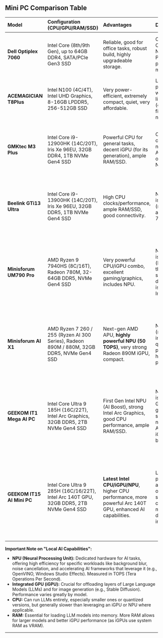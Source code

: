 
## Mini PC Comparison Table

| Model                     | Configuration (CPU/GPU/RAM/SSD)                                   | Advantages                                                         | Disadvantages                                                        | Local AI Capabilities                                                                     | Other Purposes & Capabilities                                                                                                                                                                                                                                                                                         |
| :------------------------ | :---------------------------------------------------------------- | :----------------------------------------------------------------- | :------------------------------------------------------------------- | :------------------------------------------------------------------------ | :---------------------------------------------------------------------------------------------------------------------------------------------------------------------------------------------------------------------------------------------------------------------------------------------------- |
| **Dell Optiplex 7060** | Intel Core (8th/9th Gen), up to 64GB DDR4, SATA/PCIe Gen3 SSD     | Reliable, good for office tasks, robust build, highly upgradeable storage. | Older CPU/iGPU, no NPU, limited to PCIe Gen3, proprietary motherboard. | **Limited.** No NPU. Relies solely on CPU for AI, which is slow for LLMs. No effective iGPU acceleration for AI. | Office work, web Browse, media consumption, light multitasking, home server (NAS).                                                                                                                                                                                                                    |
| **ACEMAGICIAN T8Plus** | Intel N100 (4C/4T), Intel UHD Graphics, 8-16GB LPDDR5, 256-512GB SSD | Very power-efficient, extremely compact, quiet, very affordable.   | Low CPU power, very weak iGPU, limited RAM (often fixed/soldered), no NPU. | **Very Limited.** No NPU. Weakest iGPU. Only suitable for very small, highly optimized models on CPU.                                                                        | Basic office tasks, web Browse, media center (4K playback), digital signage, light server (router/firewall), educational purposes.                                                                                                                                                                    |
| **GMKtec M3 Plus** | Intel Core i9-12900HK (14C/20T), Iris Xe 96EU, 32GB DDR4, 1TB NVMe Gen4 SSD | Powerful CPU for general tasks, decent iGPU (for its generation), ample RAM/SSD. | Older iGPU compared to newer AMD/Intel offerings, no NPU.               | **Good (CPU/iGPU).** Strong CPU for LLMs. Iris Xe can offload some LLM layers for better performance than pure CPU.                                                     | General productivity, coding, light content creation, light gaming (older/indie titles), media center.                                                                                                                                                                                                    |
| **Beelink GTi13 Ultra** | Intel Core i9-13900HK (14C/20T), Iris Xe 96EU, 32GB DDR5, 1TB NVMe Gen4 SSD | High CPU clocks/performance, ample RAM/SSD, good connectivity.     | No NPU, iGPU is still Iris Xe (not as strong as Arc/Radeon 780M).   | **Good (CPU/iGPU).** Very strong CPU for LLMs. Iris Xe can offload some LLM layers. Similar to M3 Plus but with faster DDR5.                                          | High-end productivity, coding, moderate content creation, light gaming, virtual machines.                                                                                                                                                                                                               |
| **Minisforum UM790 Pro** | AMD Ryzen 9 7940HS (8C/16T), Radeon 780M, 32-64GB DDR5, NVMe Gen4 SSD | Very powerful CPU/iGPU combo, excellent gaming/graphics, includes NPU. | NPU (Ryzen AI) is 1st Gen (lower TOPS than 2nd Gen), some reports of driver maturity issues for AI vs. Intel. | **Excellent (CPU/iGPU/NPU).** Strong CPU. **Radeon 780M is highly effective for LLM offloading & image generation.** NPU (10-16 TOPS) for supported AI tasks.              | High-end productivity, gaming (AAA titles at lower settings/1080p), serious content creation (video/photo editing), virtual machines, AI development.                                                                                                                                                         |
| **Minisforum AI X1** | AMD Ryzen 7 260 / 255 (Ryzen AI 300 Series), Radeon 890M / 880M, 32GB DDR5, NVMe Gen4 SSD | Next-gen AMD APU, **highly powerful NPU (50 TOPS)**, very strong Radeon 890M iGPU, compact. | Newer platform (may have initial driver quirks), potentially higher price point. | **Outstanding (CPU/iGPU/NPU).** Zen 5 CPU, **3rd Gen XDNA 2 NPU (up to 50 TOPS) is a game-changer for AI**, next-gen Radeon 890M is top-tier for iGPU AI acceleration. | Cutting-edge AI workloads (Copilot+ features, advanced LLMs), demanding gaming, high-performance content creation, future-proof AI development.                                                                                                                                                                |
| **GEEKOM IT1 Mega AI PC** | Intel Core Ultra 9 185H (16C/22T), Intel Arc Graphics, 32GB DDR5, 2TB NVMe Gen4 SSD | First Gen Intel NPU (AI Boost), strong Intel Arc Graphics, good CPU performance, ample RAM/SSD. | NPU (11 TOPS) is 1st Gen, Arc Graphics are good but slightly behind newer Arc/Radeon iGPUs in some benchmarks. | **Very Good (CPU/iGPU/NPU).** Strong CPU for LLMs. **Arc Graphics are good for LLM offloading & image generation.** Dedicated NPU for efficient AI tasks (11 TOPS). | High-end productivity, coding, moderate content creation, light to moderate gaming, AI development/experimentation, media center.                                                                                                                                                                           |
| **GEEKOM IT15 AI Mini PC**| Intel Core Ultra 9 285H (16C/16/22T), Intel Arc 140T GPU, 32GB DDR5, 2TB NVMe Gen4 SSD | **Latest Intel CPU/iGPU/NPU**, higher CPU performance, more powerful Arc 140T GPU, enhanced AI capabilities. | Likely highest price point among these options, specific thread count on 285H may vary depending on implementation. | **Excellent (CPU/iGPU/NPU).** More powerful CPU than 185H. **Enhanced Arc 140T GPU is top-tier for iGPU AI acceleration.** NPU (13 TOPS) offers improved AI efficiency. Overall highest Intel platform TOPS. | Cutting-edge AI workloads, demanding gaming, high-performance content creation, future-proof AI development, virtual machines.                                                                                                                                                                                     |



**Important Note on "Local AI Capabilities":**
* **NPU (Neural Processing Unit):** Dedicated hardware for AI tasks, offering high efficiency for specific workloads like background blur, noise cancellation, and accelerating AI frameworks that leverage it (e.g., OpenVINO, Windows Studio Effects). Measured in TOPS (Tera Operations Per Second).
* **Integrated GPU (iGPU):** Crucial for offloading layers of Large Language Models (LLMs) and for image generation (e.g., Stable Diffusion). Performance varies greatly by model.
* **CPU:** Can run LLMs entirely, especially smaller ones or quantized versions, but generally slower than leveraging an iGPU or NPU where applicable.
* **RAM:** Essential for loading LLM models into memory. More RAM allows for larger models and better iGPU performance (as iGPUs use system RAM as VRAM).

---
